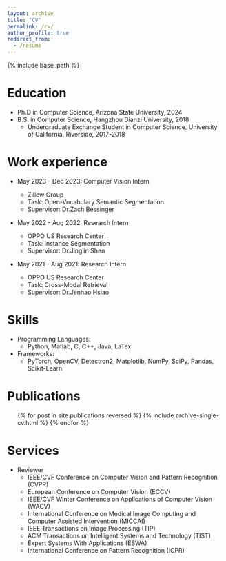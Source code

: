 ```yaml
---
layout: archive
title: "CV"
permalink: /cv/
author_profile: true
redirect_from:
  - /resume
---
```


{% include base_path %}

Education
======
* Ph.D in Computer Science, Arizona State University, 2024
* B.S. in Computer Science, Hangzhou Dianzi University, 2018
  * Undergraduate Exchange Student in Computer Science, University of California, Riverside, 2017-2018

Work experience
======
* May 2023 - Dec 2023: Computer Vision Intern
  * Zillow Group
  * Task: Open-Vocabulary Semantic Segmentation
  * Supervisor: Dr.Zach Bessinger

* May 2022 - Aug 2022: Research Intern
  * OPPO US Research Center
  * Task: Instance Segmentation
  * Supervisor: Dr.Jinglin Shen

* May 2021 - Aug 2021: Research Intern
  * OPPO US Research Center
  * Task: Cross-Modal Retrieval
  * Supervisor: Dr.Jenhao Hsiao
  
Skills
======
* Programming Languages:
  * Python, Matlab, C, C++, Java, LaTex
* Frameworks:
  * PyTorch, OpenCV, Detectron2, Matplotlib, NumPy, SciPy, Pandas, Scikit-Learn

Publications
======
  <ul>{% for post in site.publications reversed %}
    {% include archive-single-cv.html %}
  {% endfor %}</ul>
  
  
Services
======
* Reviewer
  * IEEE/CVF Conference on Computer Vision and Pattern Recognition (CVPR)
  * European Conference on Computer Vision (ECCV)
  * IEEE/CVF Winter Conference on Applications of Computer Vision (WACV)
  * International Conference on Medical Image Computing and Computer Assisted Intervention (MICCAI)
  * IEEE Transactions on Image Processing (TIP)
  * ACM Transactions on Intelligent Systems and Technology (TIST)
  * Expert Systems With Applications (ESWA)
  * International Conference on Pattern Recognition (ICPR)
